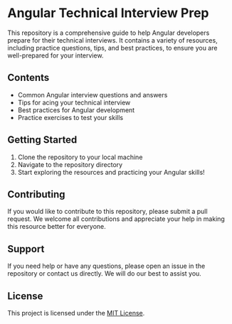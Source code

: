 # Angular Technical Interview Prep

This repository is a comprehensive guide to help Angular developers prepare for their technical interviews. It contains a variety of resources, including practice questions, tips, and best practices, to ensure you are well-prepared for your interview.

## Contents

- Common Angular interview questions and answers
- Tips for acing your technical interview
- Best practices for Angular development
- Practice exercises to test your skills

## Getting Started

1. Clone the repository to your local machine
2. Navigate to the repository directory
3. Start exploring the resources and practicing your Angular skills!

## Contributing

If you would like to contribute to this repository, please submit a pull request. We welcome all contributions and appreciate your help in making this resource better for everyone.

## Support

If you need help or have any questions, please open an issue in the repository or contact us directly. We will do our best to assist you.

## License

This project is licensed under the [MIT License](https://github.com/[your_username]/angular-technical-interview-prep/blob/master/LICENSE).


